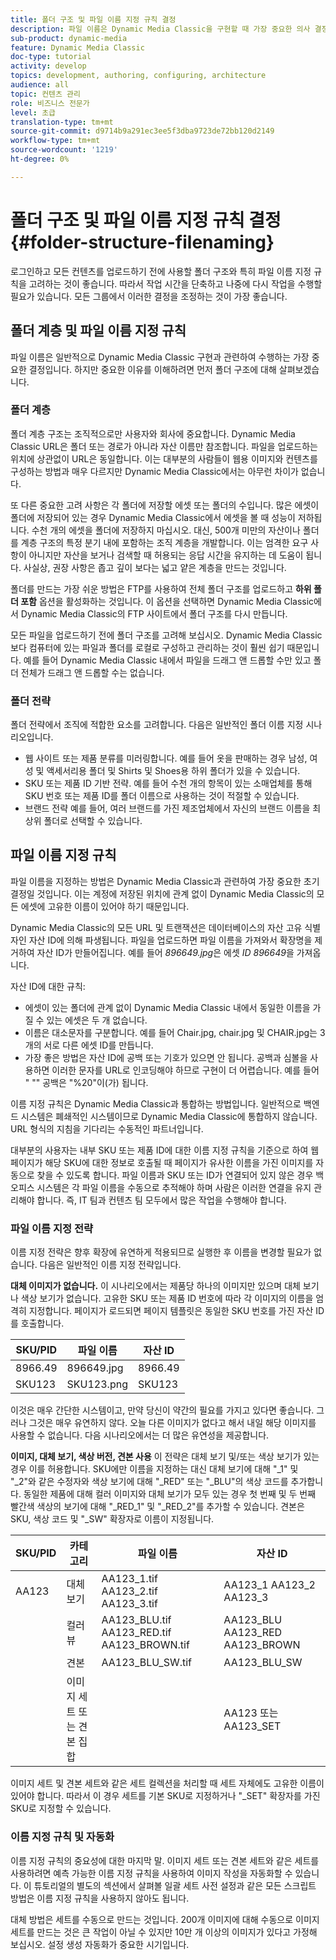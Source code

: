 ```yaml
---
title: 폴더 구조 및 파일 이름 지정 규칙 결정
description: 파일 이름은 Dynamic Media Classic을 구현할 때 가장 중요한 의사 결정일 수 있습니다. 폴더 구조도 마찬가지로 중요합니다. 폴더 구조 및 파일 이름에 적용할 수 있는 매우 중요하고 다양한 방법을 살펴볼 수 있습니다.
sub-product: dynamic-media
feature: Dynamic Media Classic
doc-type: tutorial
activity: develop
topics: development, authoring, configuring, architecture
audience: all
topic: 컨텐츠 관리
role: 비즈니스 전문가
level: 초급
translation-type: tm+mt
source-git-commit: d9714b9a291ec3ee5f3dba9723de72bb120d2149
workflow-type: tm+mt
source-wordcount: '1219'
ht-degree: 0%

---
```



# 폴더 구조 및 파일 이름 지정 규칙 결정 {#folder-structure-filenaming}

로그인하고 모든 컨텐츠를 업로드하기 전에 사용할 폴더 구조와 특히 파일 이름 지정 규칙을 고려하는 것이 좋습니다. 따라서 작업 시간을 단축하고 나중에 다시 작업을 수행할 필요가 있습니다. 모든 그룹에서 이러한 결정을 조정하는 것이 가장 좋습니다.

## 폴더 계층 및 파일 이름 지정 규칙

파일 이름은 일반적으로 Dynamic Media Classic 구현과 관련하여 수행하는 가장 중요한 결정입니다. 하지만 중요한 이유를 이해하려면 먼저 폴더 구조에 대해 살펴보겠습니다.

### 폴더 계층

폴더 계층 구조는 조직적으로만 사용자와 회사에 중요합니다. Dynamic Media Classic URL은 폴더 또는 경로가 아니라 자산 이름만 참조합니다. 파일을 업로드하는 위치에 상관없이 URL은 동일합니다. 이는 대부분의 사람들이 웹용 이미지와 컨텐츠를 구성하는 방법과 매우 다르지만 Dynamic Media Classic에서는 아무런 차이가 없습니다.

또 다른 중요한 고려 사항은 각 폴더에 저장할 에셋 또는 폴더의 수입니다. 많은 에셋이 폴더에 저장되어 있는 경우 Dynamic Media Classic에서 에셋을 볼 때 성능이 저하됩니다. 수천 개의 에셋을 폴더에 저장하지 마십시오. 대신, 500개 미만의 자산이나 폴더를 계층 구조의 특정 분기 내에 포함하는 조직 계층을 개발합니다. 이는 엄격한 요구 사항이 아니지만 자산을 보거나 검색할 때 허용되는 응답 시간을 유지하는 데 도움이 됩니다. 사실상, 권장 사항은 좁고 깊이 보다는 넓고 얕은 계층을 만드는 것입니다.

폴더를 만드는 가장 쉬운 방법은 FTP를 사용하여 전체 폴더 구조를 업로드하고 **하위 폴더 포함** 옵션을 활성화하는 것입니다. 이 옵션을 선택하면 Dynamic Media Classic에서 Dynamic Media Classic의 FTP 사이트에서 폴더 구조를 다시 만듭니다.

모든 파일을 업로드하기 전에 폴더 구조를 고려해 보십시오. Dynamic Media Classic보다 컴퓨터에 있는 파일과 폴더를 로컬로 구성하고 관리하는 것이 훨씬 쉽기 때문입니다. 예를 들어 Dynamic Media Classic 내에서 파일을 드래그 앤 드롭할 수만 있고 폴더 전체가 드래그 앤 드롭할 수는 없습니다.

### 폴더 전략

폴더 전략에서 조직에 적합한 요소를 고려합니다. 다음은 일반적인 폴더 이름 지정 시나리오입니다.

- 웹 사이트 또는 제품 분류를 미러링합니다. 예를 들어 옷을 판매하는 경우 남성, 여성 및 액세서리용 폴더 및 Shirts 및 Shoes용 하위 폴더가 있을 수 있습니다.
- SKU 또는 제품 ID 기반 전략. 예를 들어 수천 개의 항목이 있는 소매업체를 통해 SKU 번호 또는 제품 ID를 폴더 이름으로 사용하는 것이 적절할 수 있습니다.
- 브랜드 전략 예를 들어, 여러 브랜드를 가진 제조업체에서 자신의 브랜드 이름을 최상위 폴더로 선택할 수 있습니다.

## 파일 이름 지정 규칙

파일 이름을 지정하는 방법은 Dynamic Media Classic과 관련하여 가장 중요한 초기 결정일 것입니다. 이는 계정에 저장된 위치에 관계 없이 Dynamic Media Classic의 모든 에셋에 고유한 이름이 있어야 하기 때문입니다.

Dynamic Media Classic의 모든 URL 및 트랜잭션은 데이터베이스의 자산 고유 식별자인 자산 ID에 의해 파생됩니다. 파일을 업로드하면 파일 이름을 가져와서 확장명을 제거하여 자산 ID가 만들어집니다. 예를 들어 _896649.jpg_&#x200B;은 에셋 _ID 896649_&#x200B;을 가져옵니다.

자산 ID에 대한 규칙:

- 에셋이 있는 폴더에 관계 없이 Dynamic Media Classic 내에서 동일한 이름을 가질 수 있는 에셋은 두 개 없습니다.
- 이름은 대소문자를 구분합니다. 예를 들어 Chair.jpg, chair.jpg 및 CHAIR.jpg는 3개의 서로 다른 에셋 ID를 만듭니다.
- 가장 좋은 방법은 자산 ID에 공백 또는 기호가 있으면 안 됩니다. 공백과 심볼을 사용하면 이러한 문자를 URL로 인코딩해야 하므로 구현이 더 어렵습니다. 예를 들어 &quot; &quot;&quot; 공백은 &quot;%20&quot;이(가) 됩니다.

이름 지정 규칙은 Dynamic Media Classic과 통합하는 방법입니다. 일반적으로 백엔드 시스템은 폐쇄적인 시스템이므로 Dynamic Media Classic에 통합하지 않습니다. URL 형식의 지침을 기다리는 수동적인 파트너입니다.

대부분의 사용자는 내부 SKU 또는 제품 ID에 대한 이름 지정 규칙을 기준으로 하여 웹 페이지가 해당 SKU에 대한 정보로 호출될 때 페이지가 유사한 이름을 가진 이미지를 자동으로 찾을 수 있도록 합니다. 파일 이름과 SKU 또는 ID가 연결되어 있지 않은 경우 백오피스 시스템은 각 파일 이름을 수동으로 추적해야 하며 사람은 이러한 연결을 유지 관리해야 합니다. 즉, IT 팀과 컨텐츠 팀 모두에서 많은 작업을 수행해야 합니다.

### 파일 이름 지정 전략

이름 지정 전략은 향후 확장에 유연하게 적용되므로 실행한 후 이름을 변경할 필요가 없습니다. 다음은 일반적인 이름 지정 전략입니다.

**대체 이미지가 없습니다.** 이 시나리오에서는 제품당 하나의 이미지만 있으며 대체 보기나 색상 보기가 없습니다. 고유한 SKU 또는 제품 ID 번호에 따라 각 이미지의 이름을 엄격히 지정합니다. 페이지가 로드되면 페이지 템플릿은 동일한 SKU 번호를 가진 자산 ID를 호출합니다.

| SKU/PID | 파일 이름 | 자산 ID |
| ------- | ---------- | -------- |
| 8966.49 | 896649.jpg | 8966.49 |
| SKU123 | SKU123.png | SKU123 |

이것은 매우 간단한 시스템이고, 만약 당신이 약간의 필요를 가지고 있다면 좋습니다. 그러나 그것은 매우 유연하지 않다. 오늘 다른 이미지가 없다고 해서 내일 해당 이미지를 사용할 수 없습니다. 다음 시나리오에서는 더 많은 유연성을 제공합니다.

**이미지, 대체 보기, 색상 버전, 견본 사용** 이 전략은 대체 보기 및/또는 색상 보기가 있는 경우 이를 허용합니다. SKU에만 이름을 지정하는 대신 대체 보기에 대해 &quot;_1&quot; 및 &quot;_2&quot;와 같은 수정자와 색상 보기에 대해 &quot;_RED&quot; 또는 &quot;_BLU&quot;의 색상 코드를 추가합니다. 동일한 제품에 대해 컬러 이미지와 대체 보기가 모두 있는 경우 첫 번째 및 두 번째 빨간색 색상의 보기에 대해 &quot;_RED_1&quot; 및 &quot;_RED_2&quot;를 추가할 수 있습니다. 견본은 SKU, 색상 코드 및 &quot;_SW&quot; 확장자로 이름이 지정됩니다.

| SKU/PID | 카테고리 | 파일 이름 | 자산 ID |
| ------- | ----------------------- | ------------------------------------------- | ------------------------------- |
| AA123 | 대체 보기 | AA123_1.tif AA123_2.tif AA123_3.tif | AA123_1 AA123_2 AA123_3 |
|  | 컬러 뷰 | AA123_BLU.tif AA123_RED.tif AA123_BROWN.tif | AA123_BLU AA123_RED AA123_BROWN |
|  | 견본 | AA123_BLU_SW.tif | AA123_BLU_SW |
|  | 이미지 세트 또는 견본 집합 |  | AA123 또는 AA123_SET | — |

이미지 세트 및 견본 세트와 같은 세트 컬렉션을 처리할 때 세트 자체에도 고유한 이름이 있어야 합니다. 따라서 이 경우 세트를 기본 SKU로 지정하거나 &quot;_SET&quot; 확장자를 가진 SKU로 지정할 수 있습니다.

### 이름 지정 규칙 및 자동화

이름 지정 규칙의 중요성에 대한 마지막 말. 이미지 세트 또는 견본 세트와 같은 세트를 사용하려면 예측 가능한 이름 지정 규칙을 사용하여 이미지 작성을 자동화할 수 있습니다. 이 튜토리얼의 별도의 섹션에서 살펴볼 일괄 세트 사전 설정과 같은 모든 스크립트 방법은 이름 지정 규칙을 사용하지 않아도 됩니다.

대체 방법은 세트를 수동으로 만드는 것입니다. 200개 이미지에 대해 수동으로 이미지 세트를 만드는 것은 큰 작업이 아닐 수 있지만 10만 개 이상의 이미지가 있다고 가정해 보십시오. 설정 생성 자동화가 중요한 시기입니다.
